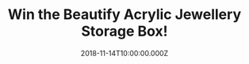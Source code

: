 ---
campaign-uuid: "c-494d7c34-4ec3-4f3c-973e-7f605a9ff28a"
type: "Competition"
category: "Gifts"
date: "2018-11-14T10:00:00.000Z"
end-date: "2018-12-14T23:59:00.000Z"
disable-form: false
is_promoted: false
has_entry_page: true
title: "Win the Beautify Acrylic Jewellery Storage Box!"
competition-description: "<p>Keep your dressing table tidy and your necklaces, rings,\
  \ earrings, watches and accessories within easy reach with the Beautify Makeup &\
  \ Jewellery Organiser. Why spend precious time rummaging around in shoe boxes to\
  \ find the right jewellery to wear with your outfit or untangling necklaces that\
  \ have been lost at the back of drawers, when you can keep every item in one place?</p>\r\
  \n<p>Want it? Click below for a chance to win.</p>"
hero-header: "Win the Beautify Acrylic Jewellery Storage Box!"
terms-confirmation: "N/A"
banner-img: "https://assets.expresslyapp.com/asset-8bc2d976-6905-4544-9841-32b394eb3cd7.jpg"
logo-left-href: "http://club.expressly.io"
logo-left-image: "https://assets.expresslyapp.com/asset-00815309-953b-44bc-ad2c-2920b4ffa850.jpg"
logo-left-title: "Expressly Club"
bg-image-hero: "https://assets.expresslyapp.com/asset-b381e469-d8f4-4472-bac5-866da12c8fcd.jpg"
bg-image-first: "https://assets.expresslyapp.com/asset-064cdae6-2f5c-4102-a1b1-2f3d084b3dd8.jpg"
section1-content: "<p>Made from clear acrylic plastic, this stylish multi-purpose\
  \ organiser displays your jewellery collection so you’ll always know where to find\
  \ your favourite pieces. Each drawer is lined with removable non-slip padding to\
  \ protect your jewellery from scratches, damage and dust. In addition, the organiser’\
  s clear construction offers an elegant way to display your jewellery, hair clips\
  \ and bobbles, mini perfumes, mini brushes and other small items.</p> \r\n<p>The\
  \ Beautify Organiser would make a fantastic gift idea for a loved one and is the\
  \ ideal birthday or Christmas present. Enter the form below for a chance to win\
  \ and it could be yours!</p>"
entry-title: "Win the Beautify Acrylic Jewellery Storage Box!"
entry-content: "Enter the draw to win the Beautify Acrylic Jewellery Storage Box by\
  \ completing the form below before 23:59 on 14th of December 2018."
has-winner: false
prize-description: "The Beautify Acrylic Jewellery Storage Box."
special-conditions: "Multiple entries are allowed up to one every day."
---